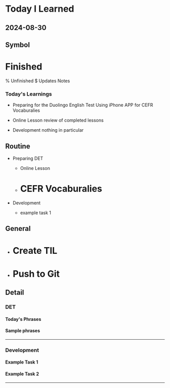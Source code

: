 # Today I Learned

## 2024-08-30

## Symbol
# Finished
% Unfinished
$ Updates Notes


### Today's Learnings
  - Preparing for the Duolingo English Test
   Using iPhone APP for CEFR Vocaburalies

  - Online Lesson
   review of completed lessons

  - Development
   nothing in particular


## Routine
  - Preparing DET
    - Online Lesson
    - # CEFR Vocaburalies

  - Development
    - example task 1

## General
  - # Create TIL
  - # Push to Git


## Detail

### DET
#### Today's Phrases
#### Sample phrases

---

### Development
#### Example Task 1
#### Example Task 2
---